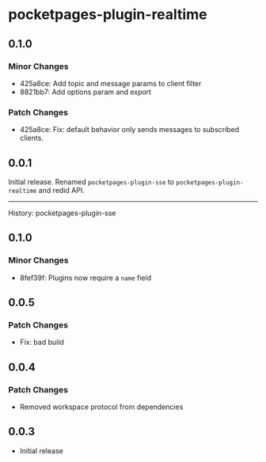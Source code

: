 # pocketpages-plugin-realtime

## 0.1.0

### Minor Changes

- 425a8ce: Add topic and message params to client filter
- 8821bb7: Add options param and export

### Patch Changes

- 425a8ce: Fix: default behavior only sends messages to subscribed clients.

## 0.0.1

Initial release. Renamed `pocketpages-plugin-sse` to `pocketpages-plugin-realtime` and redid API.

---

History: pocketpages-plugin-sse

## 0.1.0

### Minor Changes

- 8fef39f: Plugins now require a `name` field

## 0.0.5

### Patch Changes

- Fix: bad build

## 0.0.4

### Patch Changes

- Removed workspace protocol from dependencies

## 0.0.3

- Initial release
